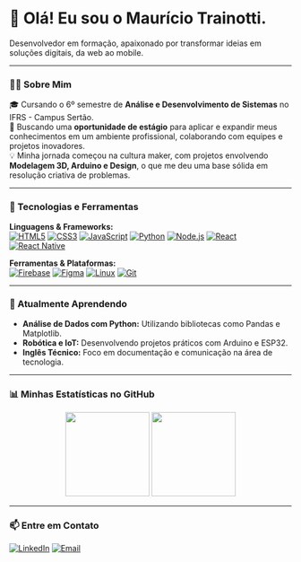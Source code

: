 
# 👋 Olá! Eu sou o Maurício Trainotti.
Desenvolvedor em formação, apaixonado por transformar ideias em soluções digitais, da web ao mobile.

---

### 👨‍💻 Sobre Mim

<p align="left"> 
🎓 Cursando o 6º semestre de <strong>Análise e Desenvolvimento de Sistemas</strong> no IFRS - Campus Sertão.<br>
🎯 Buscando uma <strong>oportunidade de estágio</strong> para aplicar e expandir meus conhecimentos em um ambiente profissional, colaborando com equipes e projetos inovadores.<br>
💡 Minha jornada começou na cultura maker, com projetos envolvendo <strong>Modelagem 3D, Arduino e Design</strong>, o que me deu uma base sólida em resolução criativa de problemas.
</p>

---

### 🚀 Tecnologias e Ferramentas

<p align="left">
  <strong>Linguagens & Frameworks:</strong><br>
  <a href="#"><img alt="HTML5" src="https://img.shields.io/badge/HTML5-E34F26?style=for-the-badge&logo=html5&logoColor=white"></a>
  <a href="#"><img alt="CSS3" src="https://img.shields.io/badge/CSS3-1572B6?style=for-the-badge&logo=css3&logoColor=white"></a>
  <a href="#"><img alt="JavaScript" src="https://img.shields.io/badge/JavaScript-F7DF1E?style=for-the-badge&logo=javascript&logoColor=black"></a>
  <a href="#"><img alt="Python" src="https://img.shields.io/badge/Python-3776AB?style=for-the-badge&logo=python&logoColor=white"></a>
  <a href="#"><img alt="Node.js" src="https://img.shields.io/badge/Node.js-339933?style=for-the-badge&logo=nodedotjs&logoColor=white"></a>
  <a href="#"><img alt="React" src="https://img.shields.io/badge/React-61DAFB?style=for-the-badge&logo=react&logoColor=black"></a>
  <a href="#"><img alt="React Native" src="https://img.shields.io/badge/React_Native-61DAFB?style=for-the-badge&logo=react&logoColor=black"></a>
</p>

<p align="left">
  <strong>Ferramentas & Plataformas:</strong><br>
  <a href="#"><img alt="Firebase" src="https://img.shields.io/badge/Firebase-FFCA28?style=for-the-badge&logo=firebase&logoColor=black"></a>
  <a href="#"><img alt="Figma" src="https://img.shields.io/badge/Figma-F24E1E?style=for-the-badge&logo=figma&logoColor=white"></a>
  <a href="#"><img alt="Linux" src="https://img.shields.io/badge/Linux-FCC624?style=for-the-badge&logo=linux&logoColor=black"></a>
  <a href="#"><img alt="Git" src="https://img.shields.io/badge/GIT-E44C30?style=for-the-badge&logo=git&logoColor=white"></a>
</p>

---

### 🌱 Atualmente Aprendendo

- **Análise de Dados com Python:** Utilizando bibliotecas como Pandas e Matplotlib.
- **Robótica e IoT:** Desenvolvendo projetos práticos com Arduino e ESP32.
- **Inglês Técnico:** Foco em documentação e comunicação na área de tecnologia.

---

### 📊 Minhas Estatísticas no GitHub

<p align="center">
  <img height="150em" src="https://github-readme-stats.vercel.app/api?username=mauriciotrainotti&show_icons=true&theme=tokyonight&include_all_commits=true&count_private=true"/>
  <img height="150em" src="https://github-readme-stats.vercel.app/api/top-langs/?username=mauriciotrainotti&layout=compact&langs_count=7&theme=tokyonight"/>
</p>

---

### 📫 Entre em Contato

<p align="left">
  <a href="https://www.linkedin.com/in/mauriciotrainotti/" target="_blank"><img alt="LinkedIn" src="https://img.shields.io/badge/LinkedIn-0A66C2?style=for-the-badge&logo=linkedin&logoColor=white"></a>
  <a href="mailto:mauriciotrainotti964@gmail.com"><img alt="Email" src="https://img.shields.io/badge/Email-D14836?style=for-the-badge&logo=gmail&logoColor=white"></a>
</p>
